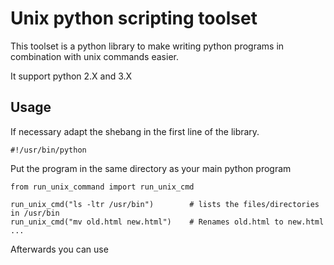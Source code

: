 # Unix python scripting toolset
This toolset is a python library to make writing python programs in combination with unix commands easier.

It support python 2.X and 3.X

## Usage
If necessary adapt the shebang in the first line of the library.

```
#!/usr/bin/python
```

Put the program in the same directory as your main python program

```
from run_unix_command import run_unix_cmd

run_unix_cmd("ls -ltr /usr/bin")		# lists the files/directories in /usr/bin
run_unix_cmd("mv old.html new.html") 	# Renames old.html to new.html
...

```

Afterwards you can use